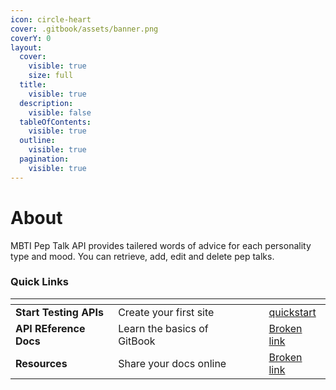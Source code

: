 ```yaml
---
icon: circle-heart
cover: .gitbook/assets/banner.png
coverY: 0
layout:
  cover:
    visible: true
    size: full
  title:
    visible: true
  description:
    visible: false
  tableOfContents:
    visible: true
  outline:
    visible: true
  pagination:
    visible: true
---
```


# About

MBTI Pep Talk API provides tailered words of advice for each personality type and mood. You can retrieve, add, edit and delete pep talks.

### Quick Links

<table data-view="cards"><thead><tr><th></th><th></th><th data-hidden data-card-cover data-type="files"></th><th data-hidden></th><th data-hidden data-card-target data-type="content-ref"></th></tr></thead><tbody><tr><td><strong>Start Testing APIs</strong></td><td>Create your first site</td><td></td><td></td><td><a href="quickstart/">quickstart</a></td></tr><tr><td><strong>API REference</strong> <strong>Docs</strong></td><td>Learn the basics of GitBook</td><td></td><td></td><td><a href="broken-reference">Broken link</a></td></tr><tr><td><strong>Resources</strong></td><td>Share your docs online</td><td></td><td></td><td><a href="broken-reference">Broken link</a></td></tr></tbody></table>
